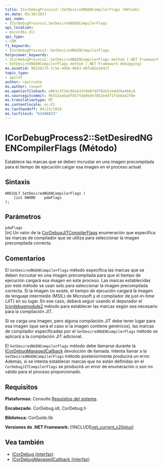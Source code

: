 ```yaml
---
title: ICorDebugProcess2::SetDesiredNGENCompilerFlags (Método)
ms.date: 03/30/2017
api_name:
- ICorDebugProcess2.SetDesiredNGENCompilerFlags
api_location:
- mscordbi.dll
api_type:
- COM
f1_keywords:
- ICorDebugProcess2::SetDesiredNGENCompilerFlags
helpviewer_keywords:
- ICorDebugProcess2::SetDesiredNGENCompilerFlags method [.NET Framework debugging]
- SetDesiredNGENCompilerFlags method [.NET Framework debugging]
ms.assetid: 98320175-7c5e-4dbb-8683-86fa82e2641f
topic_type:
- apiref
author: rpetrusha
ms.author: ronpet
ms.openlocfilehash: e061c3f3dc95e63339d6fd5f82b3cb4d38a4b6c6
ms.sourcegitcommit: 9b552addadfb57fab0b9e7852ed4f1f1b8a42f8e
ms.translationtype: MT
ms.contentlocale: es-ES
ms.lasthandoff: 04/23/2019
ms.locfileid: "61948833"
---
```

# <a name="icordebugprocess2setdesiredngencompilerflags-method"></a>ICorDebugProcess2::SetDesiredNGENCompilerFlags (Método)
Establece las marcas que se deben incrustar en una imagen precompilada para el tiempo de ejecución cargar esa imagen en el proceso actual.  
  
## <a name="syntax"></a>Sintaxis  
  
```  
HRESULT SetDesiredNGENCompilerFlags (  
    [in] DWORD    pdwFlags  
);  
```  
  
## <a name="parameters"></a>Parámetros  
 `pdwFlags`  
 [in] Un valor de la [CorDebugJITCompilerFlags](../../../../docs/framework/unmanaged-api/debugging/cordebugjitcompilerflags-enumeration.md) enumeración que especifica las marcas de compilador que se utiliza para seleccionar la imagen precompilada correcta.  
  
## <a name="remarks"></a>Comentarios  
 El `SetDesiredNGENCompilerFlags` método especifica las marcas que se deben incrustar en una imagen precompilada para que el tiempo de ejecución cargará esa imagen en este proceso. Las marcas establecidas por este método se usan solo para seleccionar la imagen precompilada correcta. Si la imagen no existe, el tiempo de ejecución cargará la imagen de lenguaje intermedio (MSIL) de Microsoft y el compilador de just-in-time (JIT) en su lugar. En ese caso, deberá seguir usando el depurador el [Icordebugmodule2](../../../../docs/framework/unmanaged-api/debugging/icordebugmodule2-setjitcompilerflags-method.md) método para establecer las marcas según sea necesario para la compilación JIT.  
  
 Si se carga una imagen, pero alguna compilación JIT debe tener lugar para esa imagen (que será el caso si la imagen contiene genéricos), las marcas de compilador especificadas por el `SetDesiredNGENCompilerFlags` método se aplicará a la compilación JIT adicional.  
  
 El `SetDesiredNGENCompilerFlags` método debe llamarse durante la [ICorDebugManagedCallback](../../../../docs/framework/unmanaged-api/debugging/icordebugmanagedcallback-createprocess-method.md) devolución de llamada. Intenta llamar a la `SetDesiredNGENCompilerFlags` método posteriormente producirá un error. Además, si se intenta establecer marcas que no están definidas en el `CorDebugJITCompilerFlags` se producirá un error de enumeración o son no válido para el proceso proporcionado.  
  
## <a name="requirements"></a>Requisitos  
 **Plataformas:** Consulte [Requisitos del sistema](../../../../docs/framework/get-started/system-requirements.md).  
  
 **Encabezado**: CorDebug.idl, CorDebug.h  
  
 **Biblioteca:** CorGuids.lib  
  
 **Versiones de .NET Framework:** [!INCLUDE[net_current_v20plus](../../../../includes/net-current-v20plus-md.md)]  
  
## <a name="see-also"></a>Vea también

- [ICorDebug (interfaz)](../../../../docs/framework/unmanaged-api/debugging/icordebug-interface.md)
- [ICorDebugManagedCallback (interfaz)](../../../../docs/framework/unmanaged-api/debugging/icordebugmanagedcallback-interface.md)
